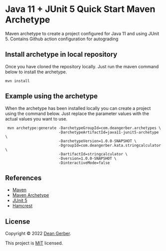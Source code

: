 # Java 11 + JUnit 5 Quick Start Maven Archetype

Maven archetype to create a project configured for Java 11 and using JUnit 5. Contains Github action configuration for autograding

## Install archetype in local repository

Once you have cloned the repository locally. Just run the maven command below to install the archetype.

``` shell
mvn install
```

## Example using the archetype

When the archetype has been installed locally you can create a project using the command below. Just replace the parameter values with the actual values you want to use.

``` shell
 mvn archetype:generate -DarchetypeGroupId=com.deangerber.archetypes \
                        -DarchetypeArtifactId=java11-junit5-archetype \
                        -DarchetypeVersion=1.0.0-SNAPSHOT \
                        -DgroupId=com.deangerber.kata.stringcalculator \
                        -DartifactId=stringcalculator \
                        -Dversion=1.0.0-SNAPSHOT \
                        -DinteractiveMode=false
```

## References

* [Maven](https://maven.apache.org)
* [Maven Archetype](https://maven.apache.org/guides/introduction/introduction-to-archetypes.html)
* [JUnit 5](https://junit.org/junit5/)
* [Hamcrest](http://hamcrest.org/JavaHamcrest/)

## License

Copyright © 2022 [Dean Gerber](https://github.com/deangerber).

This project is [MIT](https://github.com/deangerber/java11-junit5-archetype/blob/master/LICENSE) licensed.
